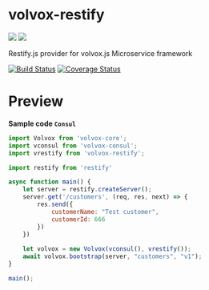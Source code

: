 # volvox-restify
![](https://avatars3.githubusercontent.com/u/16361502?v=3&s=200)  ![](https://github.com/restify/node-restify/raw/gh-images/logo/png/restify_logo_black_transp_288x288.png?raw=true)  

Restify.js provider for volvox.js Microservice framework

[![Build Status](https://travis-ci.org/volvoxjs/volvox-restify.svg?branch=master)](https://travis-ci.org/volvoxjs/volvox-restify) [![Coverage Status](https://coveralls.io/repos/github/volvoxjs/volvox-restify/badge.svg?branch=master)](https://coveralls.io/github/volvoxjs/volvox-restify?branch=master)

Preview
==========

**Sample code `Consul`**
```js
import Volvox from 'volvox-core';
import vconsul from 'volvox-consul';
import vrestify from 'volvox-restify';

import restify from 'restify'

async function main() {
    let server = restify.createServer();
    server.get('/customers', (req, res, next) => {
        res.send({
            customerName: "Test customer",
            customerId: 666
        })
    })
    
    let volvox = new Volvox(vconsul(), vrestify());
    await volvox.bootstrap(server, "customers", "v1");
}

main();
```
